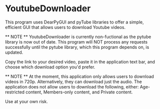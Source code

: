 # YoutubeDownloader
This program uses DearPyGUI and pyTube libraries to offer a simple, efficient GUI that allows users to download Youtube videos. 

** NOTE **
YoutubeDownloader is currently non-fuctional as the pytube library is now out of date. This program will NOT process any requests successfully until the pytube library, which this program depends on, is updated. 

Copy the link to your desired video, paste it in the application text bar, and choose which download option you'd prefer. 

** NOTE **
At the moment, this application only allows users to download videos in 720p. Alternatively, they can download just the audio. 
The application does not allow users to download the following, either: Age-restricted content, Members-only content, and Private content.

Use at your own risk. 
